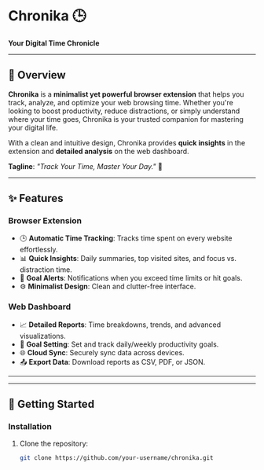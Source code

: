 # Chronika 🕒  
**Your Digital Time Chronicle**  

---

## 📌 Overview  
**Chronika** is a **minimalist yet powerful browser extension** that helps you track, analyze, and optimize your web browsing time. Whether you're looking to boost productivity, reduce distractions, or simply understand where your time goes, Chronika is your trusted companion for mastering your digital life.  

With a clean and intuitive design, Chronika provides **quick insights** in the extension and **detailed analysis** on the web dashboard.  

**Tagline**: *"Track Your Time, Master Your Day."* 🚀  

---

## ✨ Features  

### **Browser Extension**  
- 🕒 **Automatic Time Tracking**: Tracks time spent on every website effortlessly.  
- 📊 **Quick Insights**: Daily summaries, top visited sites, and focus vs. distraction time.  
- 🔔 **Goal Alerts**: Notifications when you exceed time limits or hit goals.  
- ⚙️ **Minimalist Design**: Clean and clutter-free interface.  

### **Web Dashboard**  
- 📈 **Detailed Reports**: Time breakdowns, trends, and advanced visualizations.  
- 🎯 **Goal Setting**: Set and track daily/weekly productivity goals.  
- 🌐 **Cloud Sync**: Securely sync data across devices.  
- 📤 **Export Data**: Download reports as CSV, PDF, or JSON.  

---

---

## 🚀 Getting Started  

### **Installation**  
1. Clone the repository:  
   ```bash  
   git clone https://github.com/your-username/chronika.git  
